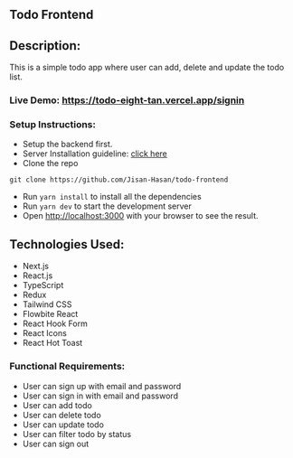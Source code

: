 ## Todo Frontend

## Description:

This is a simple todo app where user can add, delete and update the todo list.

### Live Demo: https://todo-eight-tan.vercel.app/signin

### Setup Instructions:

-   Setup the backend first.
-   Server Installation guideline: [click here](https://github.com/Jisan-Hasan/todo-backend/blob/main/README.md)
-   Clone the repo

```
git clone https://github.com/Jisan-Hasan/todo-frontend
```

-   Run `yarn install` to install all the dependencies
-   Run `yarn dev` to start the development server
-   Open [http://localhost:3000](http://localhost:3000) with your browser to see the result.

## Technologies Used:

-   Next.js
-   React.js
-   TypeScript
-   Redux
-   Tailwind CSS
-   Flowbite React
-   React Hook Form
-   React Icons
-   React Hot Toast

### Functional Requirements:

-   User can sign up with email and password
-   User can sign in with email and password
-   User can add todo
-   User can delete todo
-   User can update todo
-   User can filter todo by status
-   User can sign out
